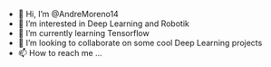 - 👋 Hi, I’m @AndreMoreno14
- 👀 I’m interested in Deep Learning and Robotik
- 🌱 I’m currently learning Tensorflow
- 💞️ I’m looking to collaborate on some cool Deep Learning projects 
- 📫 How to reach me ...

<!---
AndreMoreno14/AndreMoreno14 is a ✨ special ✨ repository because its `README.md` (this file) appears on your GitHub profile.
You can click the Preview link to take a look at your changes.
--->
